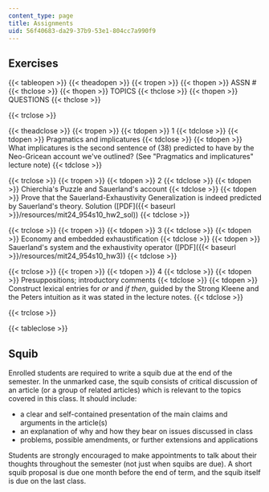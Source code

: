 ```yaml
---
content_type: page
title: Assignments
uid: 56f40683-da29-37b9-53e1-804cc7a990f9
---
```


Exercises
---------

{{< tableopen >}}
{{< theadopen >}}
{{< tropen >}}
{{< thopen >}}
ASSN #
{{< thclose >}}
{{< thopen >}}
TOPICS
{{< thclose >}}
{{< thopen >}}
QUESTIONS
{{< thclose >}}

{{< trclose >}}

{{< theadclose >}}
{{< tropen >}}
{{< tdopen >}}
1
{{< tdclose >}}
{{< tdopen >}}
Pragmatics and implicatures
{{< tdclose >}}
{{< tdopen >}}
What implicatures is the second sentence of (38) predicted to have by the Neo-Gricean account we've outlined? (See "Pragmatics and implicatures" lecture note)
{{< tdclose >}}

{{< trclose >}}
{{< tropen >}}
{{< tdopen >}}
2
{{< tdclose >}}
{{< tdopen >}}
Chierchia's Puzzle and Sauerland's account
{{< tdclose >}}
{{< tdopen >}}
Prove that the Sauerland-Exhaustivity Generalization is indeed predicted by Sauerland's theory. Solution ([PDF]({{< baseurl >}}/resources/mit24_954s10_hw2_sol))
{{< tdclose >}}

{{< trclose >}}
{{< tropen >}}
{{< tdopen >}}
3
{{< tdclose >}}
{{< tdopen >}}
Economy and embedded exhaustification
{{< tdclose >}}
{{< tdopen >}}
Sauerland's system and the exhaustivity operator ([PDF]({{< baseurl >}}/resources/mit24_954s10_hw3))
{{< tdclose >}}

{{< trclose >}}
{{< tropen >}}
{{< tdopen >}}
4
{{< tdclose >}}
{{< tdopen >}}
Presuppositions; introductory comments
{{< tdclose >}}
{{< tdopen >}}
Construct lexical entries for _or_ and _if then_, guided by the Strong Kleene and the Peters intuition as it was stated in the lecture notes.
{{< tdclose >}}

{{< trclose >}}

{{< tableclose >}}

Squib
-----

Enrolled students are required to write a squib due at the end of the semester. In the unmarked case, the squib consists of critical discussion of an article (or a group of related articles) which is relevant to the topics covered in this class. It should include:

*   a clear and self-contained presentation of the main claims and arguments in the article(s)
*   an explanation of why and how they bear on issues discussed in class
*   problems, possible amendments, or further extensions and applications

Students are strongly encouraged to make appointments to talk about their thoughts throughout the semester (not just when squibs are due). A short squib proposal is due one month before the end of term, and the squib itself is due on the last class.